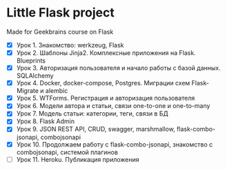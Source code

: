 # Little Flask project #

Made for Geekbrains course on Flask

- [x] Урок 1. Знакомство: werkzeug, Flask
- [x] Урок 2. Шаблоны Jinja2. Комплексные приложения на Flask. Blueprints
- [x] Урок 3. Авторизация пользователя и начало работы с базой данных. SQLAlchemy
- [x] Урок 4. Docker, docker-compose, Postgres. Миграции схем Flask-Migrate и alembic
- [x] Урок 5. WTForms. Регистрация и авторизация пользователя
- [x] Урок 6. Модели автора и статьи, связи one-to-one и one-to-many
- [x] Урок 7. Модель статьи: категории, теги, связи в БД
- [x] Урок 8. Flask Admin
- [x] Урок 9. JSON REST API, CRUD, swagger, marshmallow, flask-combo-jsonapi, combojsonapi
- [x] Урок 10. Продолжаем работу с flask-combo-jsonapi, знакомство с combojsonapi, системой плагинов
- [ ] Урок 11. Heroku. Публикация приложения
